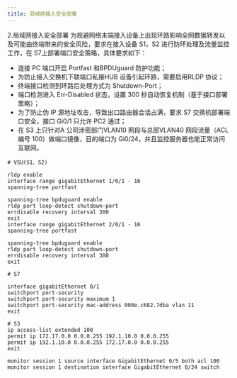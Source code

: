 ```yaml
---
title: 局域网接入安全部署
---
```

2.局域网接入安全部署
为规避网络末端接入设备上出现环路影响全网数据转发以及可能由终端带来的安全风险，要求在接入设备 S1，S2 进行防环处理及流量监控工作，在 S7上部署端口安全策略，具体要求如下：
-  连接 PC 端口开启 Portfast 和BPDUguard 防护功能；
-  为防止接入交换机下联端口私接HUB 设备引起环路，需要启用RLDP 协议；
-  终端接口检测到环路后处理方式为 Shutdown-Port；
-  端口检测进入 Err-Disabled 状态，设置 300 秒自动恢复机制（基于接口部署策略）；
-  为了防止伪 IP 源地址攻击，导致出口路由器会话占满，要求 S7 交换机部署端口安全，接口 Gi0/1 只允许 PC2 通过；
-  在 S3 上只针对A 公司涉密部门VLAN10 网段与总部VLAN40 网段流量（ACL编号 100）做端口镜像，目的端口为 Gi0/24，并且监控服务器也能正常访问互联网。

```
# VSU(S1、S2)

rldp enable
interface range gigabitEthernet 1/0/1 - 16
spanning-tree portfast
 
spanning-tree bpduguard enable
rldp port loop-detect shutdown-port
errdisable recovery interval 300
exit
interface range gigabitEthernet 2/0/1 - 16
spanning-tree portfast
 
spanning-tree bpduguard enable
rldp port loop-detect shutdown-port
errdisable recovery interval 300
exit

```

```
# S7

interface gigabitEthernet 0/1
switchport port-security
switchport port-security maximum 1
switchport port-security mac-address 000e.c682.7dba vlan 11
exit

```

```
# S3
ip access-list extended 100
permit ip 172.17.0.0 0.0.0.255 192.1.10.0 0.0.0.255
permit ip 192.1.10.0 0.0.0.255 172.17.0.0 0.0.0.255
exit

monitor session 1 source interface GigabitEthernet 0/5 both acl 100
monitor session 1 destination interface GigabitEthernet 0/24 switch

```
